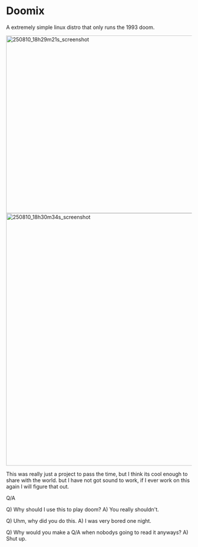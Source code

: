 # Doomix
A extremely simple linux distro that only runs the 1993 doom.

<img width="789" height="481" alt="250810_18h29m21s_screenshot" src="https://github.com/user-attachments/assets/64f1b2f1-482c-437b-b3ab-a52eed16b4a4" />

<img width="886" height="684" alt="250810_18h30m34s_screenshot" src="https://github.com/user-attachments/assets/ef9238a6-51a2-4185-ad94-0bc1771da288" />


This was really just a project to pass the time, but I think its cool enough to share with the world. but
I have not got sound to work, if I ever work on this again I will figure that out.

Q/A

Q) Why should I use this to play doom?
A) You really shouldn't.

Q) Uhm, why did you do this. 
A) I was very bored one night.

Q) Why would you make a Q/A when nobodys going to read it anyways?
A) Shut up.


